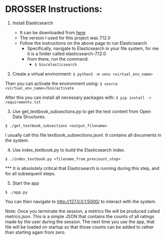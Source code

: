 # DROSSER Instructions:

1. Install Elasticsearch
    - It can be downloaded from [here](https://www.elastic.co/downloads/elasticsearch)
    - The version I used for this project was 7.12.0
    - Follow the instructions on the above page to run Elasticsearch
        - Specifically, navigate to Elasticsearch in your file system, for me it is a folder called elasticsearch-7.12.0
        - from there, run the command:
            - `$ bin/elasticsearch`


2. Create a virtual environment: 
`$ python3 -m venv <virtual_env_name>`

Then you can activate the environment using:
`$ source <virtual_env_name>/bin/activate`

After this you can install all necessary packages with:
`$ pip install -r requirements.txt`


3. Use get_textbook_subsections.py to get the text content from Open Data Structures. 

`$ ./get_textbook_subsections <output_filename>`

I usually call this file textbook_subsections.jsonl. 
It contains all documents in the system. 


4. Use index_textbook.py to build the Elasticsearch index. 

`$ ./index_textbook.py <filename_from_previoust_step>`

*** It is absolutely critical that Elasticsearch is running during this step, and for all subsequent steps.


5. Start the app

`$ ./app.py`

You can then navigate to <http://127.0.0.1:5000/> to interact with the system. 


Note: Once you terminate the session, a metrics file will be produced called metrics.json. 
This is a simple JSON that contains the counts of all ratings made by the user during the session. 
The next time you use the app, that file will be loaded on startup so that those counts can be 
added to rather than starting again from zero. 